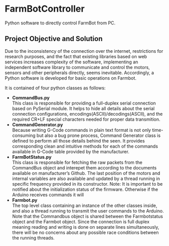 # FarmBotController
 Python software to directly control FarmBot from PC.
 
##	Project Objective and Solution

Due to the inconsistency of the connection over the internet, restrictions for research purposes, and the fact that existing libraries based on web services increases complexity of the software, implementing an independent software library to communicate and control the motors, sensors and other peripherals directly, seems inevitable.
Accordingly, a Python software is developed for basic operations on Farmbot.

It is contained of four python classes as follows:

-	**CommandBus.py**  
This class is responsible for providing a full-duplex serial connection based on  PySerial module. It helps to hide all details about the serial connection configurations, encodings(ASCII)/decodings(ASCII), and the required CR+LF special characters needed for proper data transmition.
-	**CommandGenerator.py**  
Because writing G-Code commands in plain text format is not only time-consuming but also a bug prone process, Command Generator class is defined to perform all those details behind the seen. It provides corresponding clean and intuitive methods for each of the commands available in G-Code table provided by the manufacturer.
-	**FarmBotStatus.py**  
This class is responsible for fetching the raw packets from the CommandBus object and interepet them according to the documents available on manufacturer’s Github. The last position of the motors and internal variables are also available and updated by a thread running in specific frequency provided in its constructor. 
Note: It is important to be notified about the initialization status of the firmware. Otherwise if the Arduino receives commands it will 
-	**Farmbot.py**  
The top level class containing an instance of the other classes inside, and also a thread running to transmit the user commands to the Arduino. Note that the Commandbus object is shared between the Farmbotstatus object and the Farmbot object. Since the connection is full duplex meaning reading and writing is done on separate lines simultaneously, there will be no concerns about any possible race conditions between the running threads.

